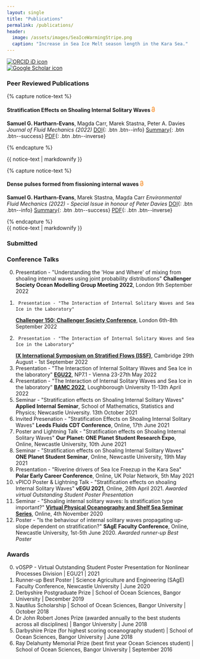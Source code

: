 ```yaml
---
layout: single
title: "Publications"
permalink: /publications/
header:
  image: /assets/images/SeaIceWarmingStripe.png
  caption: "Increase in Sea Ice Melt season length in the Kara Sea."
--- 
```

<script type='text/javascript' src='https://d1bxh8uas1mnw7.cloudfront.net/assets/embed.js'></script> <!--Altmetric embed header (can go anywhere)  -->

<div itemscope itemtype="https://schema.org/Person"> <a itemprop="sameAs" content="ORCiD - 0000-0003-4643-8932" href="https://orcid.org/0000-0003-4643-8932" target="orcid.widget" rel="me noopener noreferrer" style="vertical-align:top;"><img src="https://orcid.org/sites/default/files/images/orcid_16x16.png" style="width:3em;margin-right:.5em;" alt="ORCID iD icon"></a>  </div> 
<a href="https://scholar.google.com/citations?user=naRfL8cAAAAJ&hl=en"><img src="https://upload.wikimedia.org/wikipedia/commons/thumb/c/c7/Google_Scholar_logo.svg/240px-Google_Scholar_logo.svg.png" style="width:3em;margin-right:.5em;" alt="Google Scholar icon"></a>


### Peer Reviewed Publications

{% capture notice-text %}
#### Stratification Effects on Shoaling Internal Solitary Waves <img src="/assets/images/Open_Access_logo_white.png" style="height:1em;margin-right:.5em;" alt="Open Access">
**Samuel G. Hartharn-Evans**, Magda Carr,  Marek Stastna, Peter A. Davies
*Journal of Fluid Mechanics (2022)*
[DOI](https://doi.org/10.1017/jfm.2021.1049){: .btn .btn--info} [Summary](https://link.growkudos.com/1raifiqj7r4){: .btn .btn--success} [PDF](/assets/documents/Hartharn-Evans2022.pdf){: .btn .btn--inverse}
<div data-badge-popover="right" data-badge-type="donut" data-doi="https://doi.org/10.1017/jfm.2021.1049" class="altmetric-embed" style="background-color:##f8f9f9; border=1px"></div>

{% endcapture %}

<div class="notice">
  {{ notice-text | markdownify }}
</div>

{% capture notice-text %}
#### Dense pulses formed from fissioning internal waves <img src="/assets/images/Open_Access_logo_white.png" style="height:1em;margin-right:.5em;" alt="Open Access">
**Samuel G. Hartharn-Evans**, Marek Stastna, Magda Carr
*Environmental Fluid Mechanics (2022) - Special Issue in honour of Peter Davies*
[DOI](https://doi.org/10.1007/s10652-022-09894-x){: .btn .btn--info} [Summary](https://link.growkudos.com/1evcgx5j9j4){: .btn .btn--success} [PDF](/assets/documents/Hartharn-Evans2022b.pdf){: .btn .btn--inverse}
<div data-badge-popover="right" data-badge-type="donut" data-altimetric-id="136147810" class="altimetric-embed"></div>
{% endcapture %}

<div class="notice">
  {{ notice-text | markdownify }}
</div>
	
### Submitted


### Conference Talks 
0.	Presentation - "Understanding the 'How and Where' of mixing from shoaling internal waves using joint probability distributions"
	**Challenger Society Ocean Modelling Group Meeting 2022**, London
	9th September 2022
0.      Presentation - "The Interaction of Internal Solitary Waves and Sea Ice in the Laboratory"
	**[Challenger 150: Challenger Society Conference](https://www.nhm.ac.uk/our-science/science-events/the-challenger-society-conference-2022-in-london.html)**, London
	6th-8th September 2022
0.      Presentation - "The Interaction of Internal Solitary Waves and Sea Ice in the Laboratory"
	**[IX International Symposium on Stratified Flows (ISSF)](http://www.damtp.cam.ac.uk/events/issf2022/)**, Cambridge
	29th August - 1st September 2022
0.	Presentation - "The Interaction of Internal Solitary Waves and Sea Ice in the laboratory"
	**[EGU22](https://www.egu22.eu)**, NP7.1 - Vienna
	23-27th May 2022
0.	Presentation - "The Interaction of Internal Solitary Waves and Sea Ice in the laboratory" 
	**[BAMC 2022](https://bamc2022.lboro.ac.uk)**, Loughborough University
	11-13th April 2022
0. 	Seminar - "Stratification effects on Shoaling Internal Solitary Waves"
	**Applied Internal Seminar**, School of Mathematics, Statistics and Physics; Newcastle University. 
	13th October 2021
0.	Invited Presenation - "Stratification Effects on Shoaling Internal Solitary Waves" 
	**Leeds Fluids CDT Conference**, Online, 17th June 2021
0.	Poster and Lightning Talk - "Stratification effects on Shoaling Internal Solitary Waves"
	**Our Planet: ONE Planet Student Research Expo**, Online, Newcastle University, 10th June 2021
0.	Seminar - "Stratification effects on Shoaling Internal Solitary Waves"
	**ONE Planet Student Seminar**, Online, Newcastle University, 19th May 2021
0.	Presentation - "Riverine drivers of Sea Ice Freezup in the Kara Sea"
	**Polar Early Career Conference**, Online, UK Polar Network, 5th May 2021
0.	vPICO Poster & Lightning Talk - "Stratification effects on shoaling Internal Solitary Waves"
	**vEGU 2021**, Online, 26th April 2021. *Awarded virtual Outstanding Student Poster Presentation*
0.	Seminar - "Shoaling internal solitary waves: Is stratification type important?"
	[**Virtual Physical Oceanography and Shelf Sea Seminar Series**](https://www.vepossss.eu), Online, 4th November 2020
0.	Poster - "Is the behaviour of internal solitary waves propagating up-slope dependent on stratification?"
	**SAgE Faculty Conference**, Online, Newcastle University, 1st-5th June 2020. *Awarded runner-up Best Poster*
	
### Awards

0.	vOSPP - Virtual Outstanding Student Poster Presentation for Nonlinear Processes Division | EGU21 | 2021
0.	Runner-up Best Poster | Science Agriculture and Engineering (SAgE) Faculty Conference, Newcastle University | June 2020
0.	Derbyshire Postgraduate Prize | School of Ocean Sciences, Bangor University | December 2019
0.	Nautilus Scholarship | School of Ocean Sciences, Bangor University | October 2018
0.	Dr John Robert Jones Prize (awarded annually to the best students across all disciplines) | Bangor University | June 2018
0.	Darbyshire Prize (for highest scoring oceanography student) | School of Ocean Sciences, Bangor University | June 2018
0.	Ray Delahunty Memorial Prize (best first year Ocean Sciences student) | School of Ocean Sciences, Bangor University | September 2016







